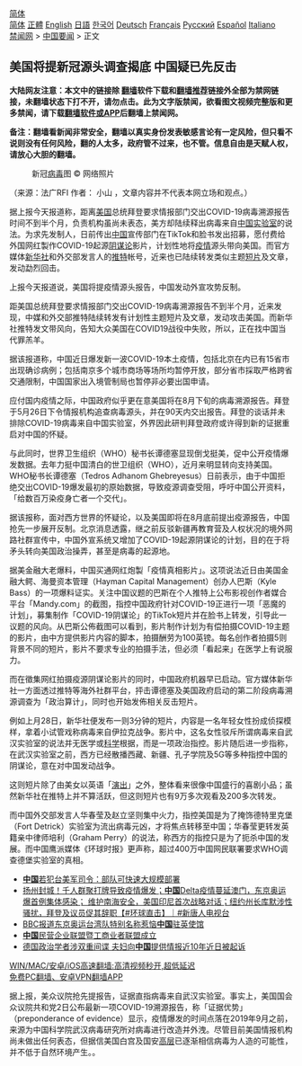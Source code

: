  <!-- 面包屑导航 --> <div class="breadcrumb"><!-- GTranslate: https://gtranslate.io/ -->  <div class="switcher notranslate">  <div class="selected">  <a href="#" onclick="return false;"> 简体</a>  </div>  <div class="option">  <a href="https://www.bannedbook.org" onclick="doGTranslate('zh-CN|zh-CN');jQuery('div.switcher div.selected a').html(jQuery(this).html());return false;" title="简体中文" class="nturl selected"> 简体</a>  <a href="https://www.bannedbook.org/zh-tw/" onclick="doGTranslate('zh-CN|zh-TW');jQuery('div.switcher div.selected a').html(jQuery(this).html());return false;" title="繁體中文" class="nturl"> 正體</a>  <a href="https://www.bannedbook.org/en/" onclick="doGTranslate('zh-CN|en');jQuery('div.switcher div.selected a').html(jQuery(this).html());return false;" title="English" class="nturl"> English</a>  <a href="https://www.bannedbook.org/ja/" onclick="doGTranslate('zh-CN|ja');jQuery('div.switcher div.selected a').html(jQuery(this).html());return false;" title="日本語" class="nturl"> 日語</a>  <a href="https://www.bannedbook.org/ko/" onclick="doGTranslate('zh-CN|ko');jQuery('div.switcher div.selected a').html(jQuery(this).html());return false;" title="한국어" class="nturl"> 한국어</a>  <a href="https://www.bannedbook.org/de/" onclick="doGTranslate('zh-CN|de');jQuery('div.switcher div.selected a').html(jQuery(this).html());return false;" title="Deutsch" class="nturl"> Deutsch</a>  <a href="https://www.bannedbook.org/fr/" onclick="doGTranslate('zh-CN|fr');jQuery('div.switcher div.selected a').html(jQuery(this).html());return false;" title="Français" class="nturl"> Français</a>  <a href="https://www.bannedbook.org/ru/" onclick="doGTranslate('zh-CN|ru');jQuery('div.switcher div.selected a').html(jQuery(this).html());return false;" title="Русский" class="nturl"> Русский</a>  <a href="https://www.bannedbook.org/es/" onclick="doGTranslate('zh-CN|es');jQuery('div.switcher div.selected a').html(jQuery(this).html());return false;" title="Español" class="nturl"> Español</a>  <a href="https://www.bannedbook.org/it/" onclick="doGTranslate('zh-CN|it');jQuery('div.switcher div.selected a').html(jQuery(this).html());return false;" title="Italiano" class="nturl"> Italiano</a>  </div>  </div>      <div class='breadcrumb-sub'><!-- Breadcrumb NavXT 6.3.0 --> <a href="https://www.bannedbook.org/" class="home">禁闻网</a> &gt; <a href="https://www.bannedbook.org/bnews/headline/" class="category">中国要闻</a> &gt; 正文</div></div><h2>美国将提新冠源头调查揭底 中国疑已先反击</h2> <p class="notice"><b>大陆网友注意：本文中的链接除 <a href="https://github.com/bannedbook/fanqiang" >翻墙</a>软件下载和<a href="https://github.com/killgcd/justmysocks/blob/master/README.md">翻墙推荐</a>链接外全部为禁网链接，未翻墙状态下打不开，请勿点击。此为文字版禁闻，欲看图文视频完整版和更多禁闻，请下载<a href="https://github.com/bannedbook/fanqiang">翻墙软件或APP</a>后翻墙上禁闻网。</p><p>备注：翻墙看新闻非常安全，翻墙以真实身份发表敏感言论有一定风险，但只看不说则没有任何风险，翻的人太多，政府管不过来，也不管。信息自由是天赋人权，请放心大胆的翻墙。</b></p>  <div class="entry"> <figure>                <figcaption>                新冠<a href="https://www.bannedbook.org/bnews/tag/%e7%97%85%e6%af%92/" class="st_tag internal_tag" rel="tag" title="标签 病毒 下的日志">病毒</a>图                © 网络照片            </figcaption></figure> <p>（来源：法广RFI                                      作者：                                                                                                     小山                                                                                            ，文章内容并不代表本网立场和观点。）</p> <p >                    据上报今天报道称，距离<a href="https://www.bannedbook.org/bnews/tag/%e7%be%8e%e5%9b%bd/" class="st_tag internal_tag" rel="tag" title="标签 美国 下的日志">美国</a>总统拜登要求情报部门交出COVID-19病毒溯源报告时间不到半个月，负责机构虽尚未表态，美方却陆续释出病毒来自<span class='wp_keywordlink_affiliate'><a href="https://www.bannedbook.org/" title="中国" target="_blank">中国</a></span><a href="https://www.bannedbook.org/bnews/tag/%E5%AE%9E%E9%AA%8C%E5%AE%A4/" class="st_tag internal_tag" rel="tag" title="标签 实验室 下的日志">实验室</a>的说法。为求先发制人，日前传出<a href="https://www.bannedbook.org/bnews/tag/%E4%B8%AD%E5%9B%BD/" class="st_tag internal_tag" rel="tag" title="标签 中国 下的日志">中国</a>宣传部门在TikTok和脸书发出招募，愿付费给外国网红製作COVID-19起源<a href="https://www.bannedbook.org/bnews/tag/%E9%98%B4%E8%B0%8B%E8%AE%BA/" class="st_tag internal_tag" rel="tag" title="标签 阴谋论 下的日志">阴谋论</a>影片，计划性地将<a href="https://www.bannedbook.org/bnews/tag/%E7%96%AB%E6%83%85/" class="st_tag internal_tag" rel="tag" title="标签 疫情 下的日志">疫情</a>源头带向美国。而官方媒体<a href="https://www.bannedbook.org/bnews/tag/%e6%96%b0%e5%8d%8e%e7%a4%be/" class="st_tag internal_tag" rel="tag" title="标签 新华社 下的日志">新华社</a>和外交部发言人的<a href="https://www.bannedbook.org/bnews/tag/%e6%8e%a8%e7%89%b9/" class="st_tag internal_tag" rel="tag" title="标签 推特 下的日志">推特</a>帐号，近来也已陆续转发类似主题<a href="https://www.bannedbook.org/bnews/tag/%E7%9F%AD%E7%89%87/" class="st_tag internal_tag" rel="tag" title="标签 短片 下的日志">短片</a>及文章，发动勐烈回击。                </p> <p>上报今天报道说，美国将提疫情源头报告，中国发动外宣攻势反制。</p>  <p>距美国总统拜登要求情报部门交出COVID-19病毒溯源报告不到半个月，近来发现，中媒和外交部推特陆续转发有计划性主题短片及文章，发动攻击美国。而新华社推特发文带风向，告知大众美国在COVID19战役中失败，所以，正在找中国当代罪羔羊。</p> <p>据该报道称，中国近日爆发新一波COVID-19本土疫情，包括北京在内已有15省市出现确诊病例；包括南京多个城市商场等场所均暂停开放，部分省市採取严格跨省交通限制，中国国家出入境管制局也暂停非必要出国申请。</p> <p>应付国内疫情之际，中国政府似乎更在意美国将在8月下旬的病毒溯源报告。拜登于5月26日下令情报机构追查病毒源头，并在90天内交出报告。拜登的谈话并未排除COVID-19病毒来自中国实验室，外界因此研判拜登政府或许得到新的证据重启对中国的怀疑。</p>  <p>与此同时，世界卫生组织（WHO）秘书长谭德塞显现倒戈挺美，促中公开疫情爆发数据。去年力挺中国清白的世卫组织（WHO），近月来明显转向支持美国。WHO秘书长谭德塞（Tedros Adhanom Ghebreyesus）日前表示，由于中国拒绝交出COVID-19爆发最初的原始数据，导致疫源调查受阻，呼吁中国公开资料，「给数百万染疫身亡者一个交代」。</p> <p>据该报称，面对西方世界的怀疑论，以及美国即将在8月底前提出疫源报告，中国抢先一步展开反制。北京消息透露，继之前反驳新疆再教育营及人权状况的境外网路社群宣传中，中国外宣系统又增加了COVID-19起源阴谋论的计划，目的在于将矛头转向美国政治操弄，甚至是病毒的起源地。</p> <p>据美金融大老爆料，中国买通网红炮製「疫情真相影片」。这项说法近日由美国金融大鳄、海曼资本管理（Hayman Capital Management）创办人巴斯（Kyle Bass）的一项爆料证实。关注中国议题的巴斯在个人推特上公布影视创作者媒合平台「Mandy.com」的截图，指控中国政府针对COVID-19正进行一项「恶魔的计划」，募集制作「COVID-19阴谋论」的TikTok短片并在脸书上转发，引导此一议题的风向。从巴斯公佈截图可以看到，影片制作计划为有偿拍摄COVID-19主题的影片，由中方提供影片内容的脚本，拍摄酬劳为100英镑。每名创作者拍摄5则背景不同的短片，影片不要求专业的拍摄手法，但必须「看起来」在医学上有说服力。</p>  <p>而在徵集网红拍摄疫源阴谋论影片的同时，中国政府机器早已启动。官方媒体新华社一方面透过推特等海外社群平台，抨击谭德塞及美国政府启动的第二阶段病毒溯源调查为「政治算计」，同时也开始发佈相关反击短片。</p> <p>例如上月28日，新华社便发布一则3分钟的短片，内容是一名年轻女性扮成侦探模样，拿着小试管戏称病毒来自伊拉克战争。影片中，这名女性驳斥所谓病毒来自武汉实验室的说法并无医学或<span class='wp_keywordlink'><a href="https://www.bannedbook.org/forum11/topic309.html" title="禁片：“科学”的棍子" target="_blank">科学</a></span>根据，而是一项政治指控。影片随后进一步指称，在武汉实验室之前，西方已经散播西藏、新疆、孔子学院及5G等多种指控中国的阴谋论，意在对中国发动战争。</p> <p>这则短片除了由美女以英语「<span class='wp_keywordlink_affiliate'><a href="https://zh-cn.shenyunperformingarts.org/" title="演出" target="_blank">演出</a></span>」之外，整体看来很像中国盛行的喜剧小品；虽然新华社在推特上并不算活跃，但这则短片也有9万多次观看及200多次转发。</p>  <p>而中国外交部发言人华春莹及赵立坚则集中火力，指控美国是为了掩饰德特里克堡（Fort Detrick）实验室为流出病毒元凶，才将焦点转移至中国；华春莹更转发英籍亲中律师培利（Graham Perry）的说法，称西方的指控只是为了扼杀中国的发展。而中国鹰派媒体《环球时报》更声称，超过400万中国网民联署要求WHO调查德堡实验室的真相。</p> <ul class='op-related-articles' title='相关阅读'> <li><a href='https://www.bannedbook.org/bnews/worldnews/20210805/1600343.html' target='_blank'><b>中国</b>若犯台美军司令：部队可快速大规模部署</a></li> <li><a href='https://www.bannedbook.org/bnews/bannedvideo/20210804/1600329.html' target='_blank'>扬州封城！千人群聚打牌导致疫情爆发；<b>中国</b>Delta疫情蔓延澳门，东京奥运爆首例集体感染； 维护南海安全，美国印尼首次战略对话；纽约州长库默涉性骚扰，拜登及议员促其辞职【#环球直击】｜#新唐人电视台</a></li> <li><a href='https://www.bannedbook.org/bnews/headline/20210804/1600320.html' target='_blank'>BBC报道东京奥运台湾队特别名称惹恼<b>中国</b>驻英使馆</a></li> <li><a href='https://www.bannedbook.org/bnews/ssgc/20210804/1600319.html' target='_blank'><b>中国</b>民营企业联盟暨工商业者联盟成立</a></li> <li><a href='https://www.bannedbook.org/bnews/headline/20210804/1600318.html' target='_blank'>德国政治学者涉双重间谍 夫妇向<b>中国</b>提供情报近10年近日被起诉</a></li> </ul> <p class="texttj"> <a href="https://github.com/bannedbook/fanqiang/wiki/V2ray%E6%9C%BA%E5%9C%BA" target="_blank">WIN/MAC/安卓/iOS高速翻墙:高清视频秒开,超低延迟</a><br/> <a href="https://github.com/bannedbook/fanqiang/wiki/%E7%A6%81%E9%97%BB%E7%BD%91%E5%AE%89%E5%8D%93%E7%BF%BB%E5%A2%99%E6%96%B0%E9%97%BBAPP" target="_blank">免费PC翻墙、安卓VPN翻墙APP</a></p><p>据上报，美众议院抢先提报告，证据直指病毒来自武汉实验室。事实上，美国国会众议院共和党2日公布最新一项COVID-19溯源报告，称「证据优势」（preponderance of evidence）显示，疫情爆发的时间点落在2019年9月之前，来源为中国科学院武汉病毒研究所对病毒进行改造并外洩。尽管目前美国情报机构尚未做出任何表态，但据信美国白宫及国安<span class='wp_keywordlink_affiliate'><a href="https://www.bannedbook.org/bnews/ccpdope/" title="中共高层内幕" target="_blank">高层</a></span>已逐渐相信病毒为人造的可能性，并不低于自然环境产生。。</p><a name='sharetosocial'></a>  <div style="margin-bottom:5px;padding-bottom:5px;clear:both"> <div id="archive-pix-1" class="banner-ads"> <!-- AuctionX Display platform tag START --> <div id="26318x728x90x621x_ADSLOT2" clicktrack="%%CLICK_URL_ESC%%"></div> <!-- AuctionX Display platform tag END --> </div> <div id="archive-pix-2" class="banner-ads"> <!-- AuctionX Display platform tag START --> <div id="26315x300x250x621x_ADSLOT2" clicktrack="%%CLICK_URL_ESC%%"></div> <!-- AuctionX Display platform tag END --> </div> </div>  <div id="archive-pix-1" class="banner-ads"> <!-- AuctionX Display platform tag START --> <div id="26318x728x90x621x_ADSLOT3" clicktrack="%%CLICK_URL_ESC%%"></div> <!-- AuctionX Display platform tag END --> </div> </div><!--END ENTRY--> 